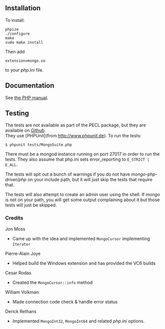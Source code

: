 ## Installation

To install:

    phpize
    ./configure
    make
    sudo make install

Then add

    extension=mongo.so

to your _php.ini_ file.

## Documentation

See [the PHP manual](http://us.php.net/manual/en/book.mongo.php).

## Testing

The tests are not available as part of the PECL package, but they are available 
on [Github](http://www.github.com/mongodb/mongo-php-driver/tree/master/tests).  
They use [PHPUnit](from http://www.phpunit.de).  To run the tests:

    $ phpunit tests/MongoSuite.php

There must be a mongod instance running on port 27017 in order to run the tests.
They also assume that php.ini sets error_reporting to `E_STRICT | E_ALL`.

The tests will spit out a bunch of warnings if you do not have 
_mongo-php-driver/php_ on your include path, but it will just skip the tests that 
require that.

The tests will also attempt to create an admin user using the shell.  If 
_mongo_ is not on your path, you will get some output complaining about it but
those tests will just be skipped.

### Credits

Jon Moss

* Came up with the idea and implemented `MongoCursor` implementing `Iterator`

Pierre-Alain Joye

* Helped build the Windows extension and has provided the VC6 builds

Cesar Rodas

* Created the `MongoCursor::info` method

William Volkman

* Made connection code check & handle error status

Derick Rethans

* Implemented `MongoInt32`, `MongoInt64` and related _php.ini_ options.
